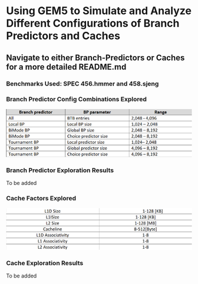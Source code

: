 # Using GEM5 to Simulate and Analyze Different Configurations of Branch Predictors and Caches

## Navigate to either Branch-Predictors or Caches for a more detailed README.md

### Benchmarks Used: SPEC 456.hmmer and 458.sjeng

### Branch Predictor Config Combinations Explored

![Branch Predictor Config Range Table](./bp-config-range-table.png)

### Branch Predictor Exploration Results

To be added

### Cache Factors Explored

![Cache Config Range Table](./cache-config-range-table.png)

### Cache Exploration Results

To be added
